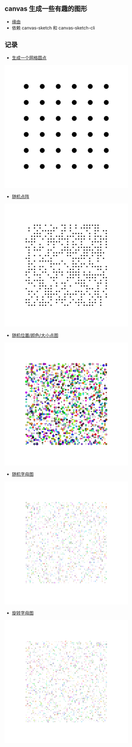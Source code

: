 ## canvas 生成一些有趣的图形
* [缘由](https://github.com/mattdesl/workshop-generative-art)
* 依赖 canvas-sketch 和 canvas-sketch-cli

## 记录
* [生成一个网格圆点](./src/grid.js)  
<img src="./images/grid.png" width = "400" height = "400"/>

* [随机点阵](./src/grid-random.js)  
<img src="./images/random_points.png" width = "400" height = "400"/>

* [随机位置/颜色/大小点图](./src/grid-picture.js)  
<img src="./images/colorful_point.png" width = "400" height = "400"/>

* [随机字母图](./src/grid-charactor.js)
<img src="./images/grid-charactor.png" width = "400" height = "400"/>

* [旋转字母图](./src/grid-rotate-charactor.js)
<img src="./images/rotate-charactor.png" width = "400" height = "400"/>